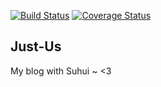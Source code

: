 [![Build Status](https://travis-ci.org/buaya91/just-us.svg?branch=master)](https://travis-ci.org/buaya91/just-us)
[![Coverage Status](https://coveralls.io/repos/github/buaya91/just-us/badge.svg?branch=master)](https://coveralls.io/github/buaya91/just-us?branch=master)

## Just-Us

My blog with Suhui ~ <3

